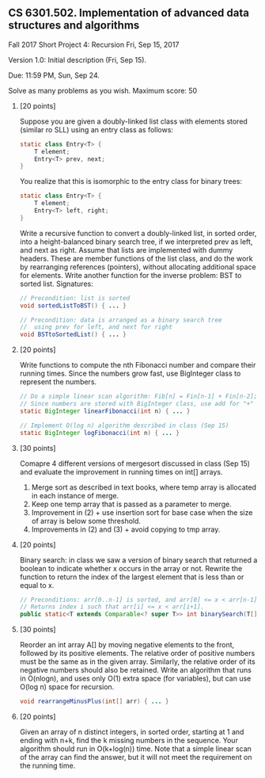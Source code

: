 
## CS 6301.502. Implementation of advanced data structures and algorithms

Fall 2017
Short Project 4: Recursion
Fri, Sep 15, 2017

Version 1.0: Initial description (Fri, Sep 15).

Due: 11:59 PM, Sun, Sep 24.

Solve as many problems as you wish.  Maximum score: 50


1.  [20 points]

    Suppose you are given a doubly-linked list class with elements stored
    (similar ro SLL) using an entry class as follows:

    ```java
    static class Entry<T> {
        T element;
        Entry<T> prev, next;
    }
    ```

    You realize that this is isomorphic to the entry class for binary trees:

    ```java
    static class Entry<T> {
        T element;
        Entry<T> left, right;
    }
    ```


    Write a recursive function to convert a doubly-linked list, in sorted
    order, into a height-balanced binary search tree, if we interpreted prev as
    left, and next as right.  Assume that lists are implemented with dummy
    headers. These are member functions of the list class, and do the work by
    rearranging references (pointers), without allocating additional space for
    elements. Write another function for the inverse problem: BST to sorted
    list. Signatures:

    ```java
    // Precondition: list is sorted
    void sortedListToBST() { ... }

    // Precondition: data is arranged as a binary search tree
    //	using prev for left, and next for right
    void BSTtoSortedList() { ... }
    ```

2.  [20 points]

    Write functions to compute the nth Fibonacci number and compare their
    running times.  Since the numbers grow fast, use BigInteger class to
    represent the numbers.

    ```java
    // Do a simple linear scan algorithm: Fib[n] = Fin[n-1] + Fin[n-2];
    // Since numbers are stored with BigInteger class, use add for "+"
    static BigInteger linearFibonacci(int n) { ... }

    // Implement O(log n) algorithm described in class (Sep 15)
    static BigInteger logFibonacci(int n) { ... }
    ```


3.  [30 points]

    Comapre 4 different versions of mergesort discussed in class (Sep 15) and
    evaluate the improvement in running times on int[] arrays.

    1.  Merge sort as described in text books, where temp array is allocated in
        each instance of merge.
    2.  Keep one temp array that is passed as a parameter to merge.
    3.  Improvement in (2) + use insertion sort for base case when the size of
        array is below some threshold.
    4.  Improvements in (2) and (3) + avoid copying to tmp array.


4.  [20 points]

    Binary search: in class we saw a version of binary search that returned a
    boolean to indicate whether x occurs in the array or not. Rewrite the
    function to return the index of the largest element that is less than or
    equal to x.

    ```java
    // Preconditions: arr[0..n-1] is sorted, and arr[0] <= x < arr[n-1].
    // Returns index i such that arr[i] <= x < arr[i+1].
    public static<T extends Comparable<? super T>> int binarySearch(T[] arr, T x)
    ```


5.  [30 points]

    Reorder an int array A[] by moving negative elements to the front, followed
    by its positive elements.  The relative order of positive numbers must be
    the same as in the given array.  Similarly, the relative order of its
    negative numbers should also be retained.  Write an algorithm that runs in
    O(nlogn), and uses only O(1) extra space (for variables), but can use O(log
    n) space for recursion.

    ```java
    void rearrangeMinusPlus(int[] arr) { ... }
    ```


6.  [20 points]

    Given an array of n distinct integers, in sorted order, starting at 1 and
    ending with n+k, find the k missing numbers in the sequence. Your algorithm
    should run in O(k+log(n)) time.  Note that a simple linear scan of the
    array can find the answer, but it will not meet the requirement on the
    running time.

